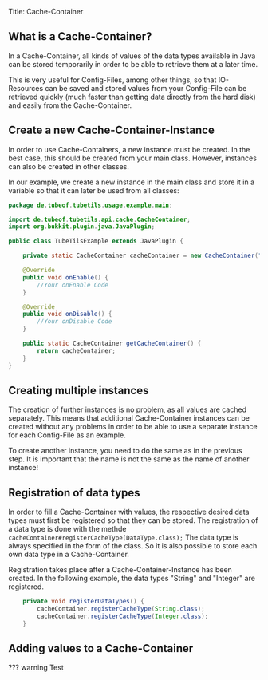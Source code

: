 Title: Cache-Container

## What is a Cache-Container?

In a Cache-Container, all kinds of values of the data types available in Java can be stored temporarily in order to be able to retrieve them at a later time.


This is very useful for Config-Files, among other things, so that IO-Resources can be saved and stored values from your Config-File can be retrieved quickly (much faster than getting data directly from the hard disk) and easily from the Cache-Container.

## Create a new Cache-Container-Instance

In order to use Cache-Containers, a new instance must be created. In the best case, this should be created from your main class. However, instances can also be created in other classes.


In our example, we create a new instance in the main class and store it in a variable so that it can later be used from all classes:

```java
package de.tubeof.tubetils.usage.example.main;

import de.tubeof.tubetils.api.cache.CacheContainer;
import org.bukkit.plugin.java.JavaPlugin;

public class TubeTilsExample extends JavaPlugin {

    private static CacheContainer cacheContainer = new CacheContainer("TubeTilsExample");

    @Override
    public void onEnable() {
        //Your onEnable Code
    }

    @Override
    public void onDisable() {
        //Your onDisable Code
    }

    public static CacheContainer getCacheContainer() {
        return cacheContainer;
    }
}
```

## Creating multiple instances

The creation of further instances is no problem, as all values are cached separately. This means that additional Cache-Container instances can be created without any problems in order to be able to use a separate instance for each Config-File as an example.


To create another instance, you need to do the same as in the previous step. It is important that the name is not the same as the name of another instance!

## Registration of data types

In order to fill a Cache-Container with values, the respective desired data types must first be registered so that they can be stored.
The registration of a data type is done with the methde `cacheContainer#registerCacheType(DataType.class);`
The data type is always specified in the form of the class. So it is also possible to store each own data type in a Cache-Container.

Registration takes place after a Cache-Container-Instance has been created. In the following example, the data types "String" and "Integer" are registered.

```java
    private void registerDataTypes() {
        cacheContainer.registerCacheType(String.class);
        cacheContainer.registerCacheType(Integer.class);
    }
```

## Adding values to a Cache-Container

??? warning 
   Test
